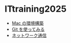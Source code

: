 # ITtraining2025

- [Mac の環境構築](/docs/environment_setup.md)
- [Git を使ってみる](/docs/git.md)
- [ネットワーク通信](/docs/network.md)